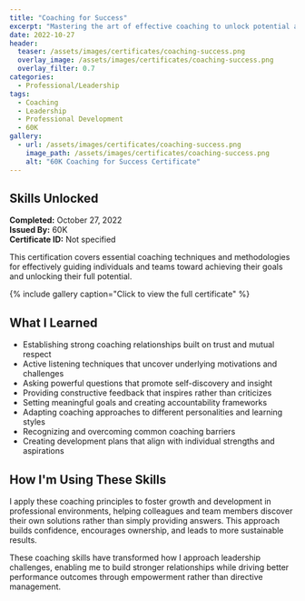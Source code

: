 ```yaml
---
title: "Coaching for Success"
excerpt: "Mastering the art of effective coaching to unlock potential and drive performance"
date: 2022-10-27
header:
  teaser: /assets/images/certificates/coaching-success.png
  overlay_image: /assets/images/certificates/coaching-success.png
  overlay_filter: 0.7
categories:
  - Professional/Leadership
tags:
  - Coaching
  - Leadership
  - Professional Development
  - 60K
gallery:
  - url: /assets/images/certificates/coaching-success.png
    image_path: /assets/images/certificates/coaching-success.png
    alt: "60K Coaching for Success Certificate"
---
```


## Skills Unlocked

**Completed:** October 27, 2022  
**Issued By:** 60K  
**Certificate ID:** Not specified  

This certification covers essential coaching techniques and methodologies for effectively guiding individuals and teams toward achieving their goals and unlocking their full potential.

{% include gallery caption="Click to view the full certificate" %}

## What I Learned

* Establishing strong coaching relationships built on trust and mutual respect
* Active listening techniques that uncover underlying motivations and challenges
* Asking powerful questions that promote self-discovery and insight
* Providing constructive feedback that inspires rather than criticizes
* Setting meaningful goals and creating accountability frameworks
* Adapting coaching approaches to different personalities and learning styles
* Recognizing and overcoming common coaching barriers
* Creating development plans that align with individual strengths and aspirations

## How I'm Using These Skills

I apply these coaching principles to foster growth and development in professional environments, helping colleagues and team members discover their own solutions rather than simply providing answers. This approach builds confidence, encourages ownership, and leads to more sustainable results.

These coaching skills have transformed how I approach leadership challenges, enabling me to build stronger relationships while driving better performance outcomes through empowerment rather than directive management.